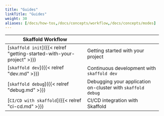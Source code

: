 ```yaml
---
title: "Guides"
linkTitle: "Guides"
weight: 30
aliases: [/docs/how-tos,/docs/concepts/workflow,/docs/concepts/modes]
---
```


| Skaffold Workflow | |
|----------|---|
| [`skaffold init`]({{< relref "getting-started-with-your-project" >}}) | Getting started with your project|
| [`skaffold dev`]({{< relref "dev.md" >}}) | Continuous development with `skaffold dev` |
| [`skaffold debug`]({{< relref "debug.md" >}}) | Debugging your application on-cluster with `skaffold debug` |
| [`CI/CD with skaffold`]({{< relref "ci-cd.md" >}}) | CI/CD integration with Skaffold |

